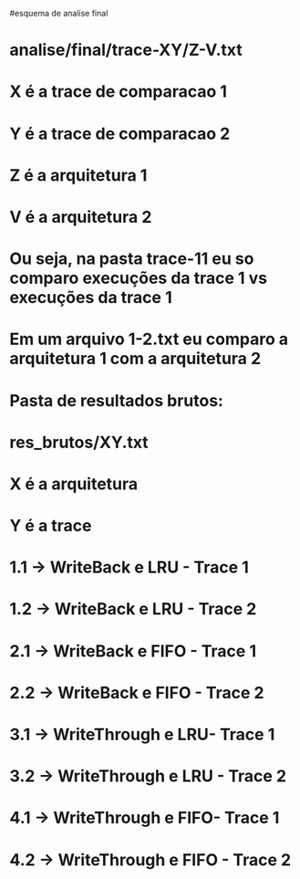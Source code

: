 #esquema de analise final

# analise/final/trace-XY/Z-V.txt
# X é a trace de comparacao 1
# Y é a trace de comparacao 2
# Z é a arquitetura 1
# V é a arquitetura 2

# Ou seja, na pasta trace-11 eu so comparo execuções da trace 1 vs execuções da trace 1

# Em um arquivo 1-2.txt eu comparo a arquitetura 1 com a arquitetura 2

# Pasta de resultados brutos:
# res_brutos/XY.txt
# X é a arquitetura
# Y é a trace



# 1.1 -> WriteBack e LRU - Trace 1
# 1.2 -> WriteBack e LRU - Trace 2
# 2.1 -> WriteBack e FIFO - Trace 1
# 2.2 -> WriteBack e FIFO - Trace 2
# 3.1 -> WriteThrough e LRU- Trace 1
# 3.2 -> WriteThrough e LRU - Trace 2
# 4.1 -> WriteThrough e FIFO- Trace 1
# 4.2 -> WriteThrough e FIFO - Trace 2